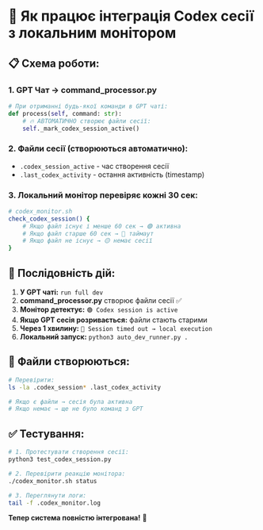 # 🔗 Як працює інтеграція Codex сесії з локальним монітором

## 📋 **Схема роботи:**

### 1. **GPT Чат** → **command_processor.py**
```python
# При отриманні будь-якої команди в GPT чаті:
def process(self, command: str):
    # 🔥 АВТОМАТИЧНО створює файли сесії:
    self._mark_codex_session_active()
```

### 2. **Файли сесії** (створюються автоматично):
- `.codex_session_active` - час створення сесії
- `.last_codex_activity` - остання активність (timestamp)

### 3. **Локальний монітор** перевіряє кожні 30 сек:
```bash
# codex_monitor.sh
check_codex_session() {
    # Якщо файл існує і менше 60 сек → 🟢 активна
    # Якщо файл старше 60 сек → 🔴 таймаут
    # Якщо файл не існує → 🟡 немає сесії
}
```

## 🚀 **Послідовність дій:**

1. **У GPT чаті:** `run full dev`
2. **command_processor.py** створює файли сесії ✅
3. **Монітор детектує:** `🟢 Codex session is active`
4. **Якщо GPT сесія розривається:** файли стають старими
5. **Через 1 хвилину:** `🔴 Session timed out → local execution`
6. **Локальний запуск:** `python3 auto_dev_runner.py .`

## 📁 **Файли створюються:**

```bash
# Перевірити:
ls -la .codex_session* .last_codex_activity

# Якщо є файли → сесія була активна
# Якщо немає → ще не було команд з GPT
```

## ✅ **Тестування:**

```bash
# 1. Протестувати створення сесії:
python3 test_codex_session.py

# 2. Перевірити реакцію монітора:
./codex_monitor.sh status

# 3. Переглянути логи:
tail -f .codex_monitor.log
```

**Тепер система повністю інтегрована!** 🎉
